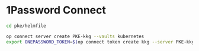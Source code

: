 # 1Password Connect

```bash
cd pke/helmfile

op connect server create PKE-kkg --vaults kubernetes
export ONEPASSWORD_TOKEN=$(op connect token create kkg --server PKE-kkg --vault kubernetes)
```